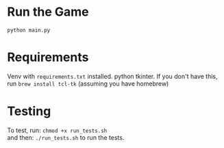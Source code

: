 # Run the Game
```python main.py```

# Requirements
Venv with `requirements.txt` installed.
python tkinter. If you don't have this, run ```brew install tcl-tk``` (assuming you have homebrew)

# Testing
To test, run:
```chmod +x run_tests.sh``` <br>
and then:
```./run_tests.sh``` to run the tests.
